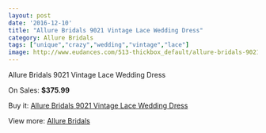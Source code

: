```yaml
---
layout: post
date: '2016-12-10'
title: "Allure Bridals 9021 Vintage Lace Wedding Dress"
category: Allure Bridals
tags: ["unique","crazy","wedding","vintage","lace"]
image: http://www.eudances.com/513-thickbox_default/allure-bridals-9021-vintage-lace-wedding-dress.jpg
---
```

Allure Bridals 9021 Vintage Lace Wedding Dress

On Sales: **$375.99**
<a href="https://www.eudances.com/en/allure-bridals/160-allure-bridals-9021-vintage-lace-wedding-dress.html"><amp-img layout="responsive" width="600" height="600" src="//www.eudances.com/513-thickbox_default/allure-bridals-9021-vintage-lace-wedding-dress.jpg" alt="Allure Bridals 9021 Vintage Lace Wedding Dress 0" /></a>
<a href="https://www.eudances.com/en/allure-bridals/160-allure-bridals-9021-vintage-lace-wedding-dress.html"><amp-img layout="responsive" width="600" height="600" src="//www.eudances.com/514-thickbox_default/allure-bridals-9021-vintage-lace-wedding-dress.jpg" alt="Allure Bridals 9021 Vintage Lace Wedding Dress 1" /></a>

Buy it: [Allure Bridals 9021 Vintage Lace Wedding Dress](https://www.eudances.com/en/allure-bridals/160-allure-bridals-9021-vintage-lace-wedding-dress.html "Allure Bridals 9021 Vintage Lace Wedding Dress")

View more: [Allure Bridals](https://www.eudances.com/en/2-allure-bridals "Allure Bridals")
